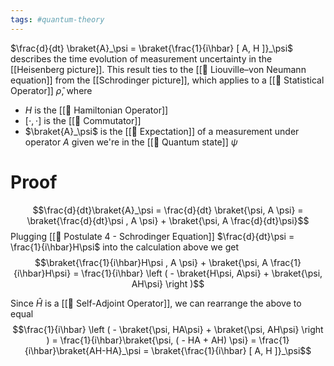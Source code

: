 ```yaml
---
tags: #quantum-theory 
---
```

$\frac{d}{dt} \braket{A}_\psi = \braket{\frac{1}{i\hbar} [ A, H ]}_\psi$ describes the time evolution of measurement uncertainty in the [[Heisenberg picture]]. This result ties to the [[📗 Liouville–von Neumann equation]] from the [[Schrodinger picture]], which applies to a [[📘 Statistical Operator]] $\hat \rho$, where
- $H$ is the [[📘 Hamiltonian Operator]]
- $[ \cdot , \cdot ]$ is the [[📘 Commutator]]
- $\braket{A}_\psi$ is the [[📘 Expectation]] of a measurement under operator $A$ given we're in the [[📘 Quantum state]] $\psi$ 

# Proof
$$\frac{d}{dt}\braket{A}_\psi = \frac{d}{dt} \braket{\psi, A \psi} = \braket{\frac{d}{dt}\psi , A \psi} + \braket{\psi, A \frac{d}{dt}\psi}$$
Plugging [[📕 Postulate 4 - Schrodinger Equation]] $\frac{d}{dt}\psi = \frac{1}{i\hbar}H\psi$ into the calculation above we get  
$$\braket{\frac{1}{i\hbar}H\psi , A \psi} + \braket{\psi, A \frac{1}{i\hbar}H\psi} = \frac{1}{i\hbar} \left ( - \braket{H\psi, A\psi} + \braket{\psi, AH\psi} \right )$$

 Since $\hat{H}$ is a [[📘 Self-Adjoint Operator]], we can rearrange the above to equal
 $$\frac{1}{i\hbar} \left ( - \braket{\psi, HA\psi} + \braket{\psi, AH\psi} \right ) = \frac{1}{i\hbar}\braket{\psi, ( - HA + AH) \psi} = \frac{1}{i\hbar}\braket{AH-HA}_\psi = \braket{\frac{1}{i\hbar} [ A, H ]}_\psi$$
